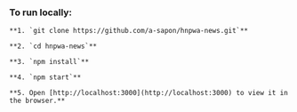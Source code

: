 ### To run locally:

```shell
**1. `git clone https://github.com/a-sapon/hnpwa-news.git`**
```

```shell
**2. `cd hnpwa-news`**
```

```shell
**3. `npm install`**
```

```shell
**4. `npm start`**
```

```shell
**5. Open [http://localhost:3000](http://localhost:3000) to view it in the browser.**
```